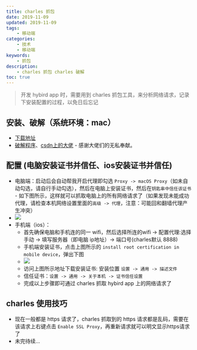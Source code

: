 ```yaml
---
title: charles 抓包
date: 2019-11-09
updated: 2019-11-09
tags:
    - 移动端
categories:
    - 技术
    - 移动端
keywords: 
    - 抓包
description: 
    - charles 抓包 charles 破解
toc: true
---
```

> 开发 hybird app 时，需要用到 charles 抓包工具，来分析网络请求，记录下安装配置的过程，以免日后忘记

<!-- more -->
## 安装、破解（系统环境：mac）
- [下载地址](https://www.charlesproxy.com/)
- [破解程序](https://www.charles.ren/)、[csdn上的大佬](https://blog.csdn.net/qq_25821067/article/details/79848589)  - 感谢大佬们的无私奉献。
<!-- 备用注册码： Registered Name: https://zhile.io  License Key: 48891cf209c6d32bf4 -->

## 配置 (电脑安装证书并信任、ios安装证书并信任)
- 电脑端：启动后会自动帮我开启代理即勾选 `Proxy -> macOS Proxy`（如未自动勾选，请自行手动勾选），然后在电脑上安装证书，然后在`钥匙串中信任该证书` - 如下图所示，这样就可以抓取电脑上的所有网络请求了（如果发现未能成功代理，请检查本机网络设置里面的`高级 -> 代理`，注意：可能回和翻墙代理产生冲突）
- <img src="http://img.code-sky.cn/charles-1.png">
- 手机端（ios）：
    - 首先确保电脑和手机连的同一 wifi，然后选择所连的wifi -> 配置代理:选择 手动 -> 填写服务器（即电脑 ip地址）-> 端口号(charles默认 8888) 
    - 手机端安装证书，点击上图所示的 `install root certification in mobile device`，弹出下图
    - <img src="http://img.code-sky.cn/WX20191109-154105@2x.png">
    - 访问上图所示地址下载安装证书: 安装位置 `设置 -> 通用 -> 描述文件`
    - 信任证书：`设置 -> 通用 -> 关于本机 -> 证书信任设置`
    - 完成以上步骤即可通过 charles 抓取 hybird app 上的网络请求了


## charles 使用技巧
- 现在一般都是 https 请求了，charles 抓取到的 https 请求都是乱码，需要在该请求上右键点击 `Enable SSL Proxy`，再重新请求就可以明文显示https请求了
- 未完待续...